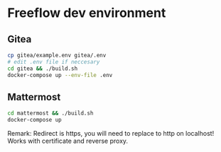 # Freeflow dev environment

## Gitea
```bash
cp gitea/example.env gitea/.env
# edit .env file if neccesary
cd gitea && ./build.sh
docker-compose up --env-file .env
```

## Mattermost
```bash
cd mattermost && ./build.sh
docker-compose up
```

Remark: Redirect is https, you will need to replace to http on localhost! Works with certificate and reverse proxy.





